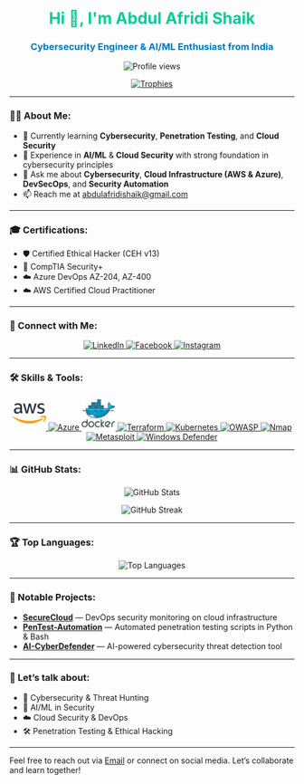 <h1 align="center" style="color:#00cc99;">Hi 👋, I'm Abdul Afridi Shaik</h1>
<h3 align="center" style="color:#0077b6;">Cybersecurity Engineer & AI/ML Enthusiast from India</h3>

<p align="center">
  <img src="https://komarev.com/ghpvc/?username=afridishaik2804&label=Profile%20views&color=0e75b6&style=flat" alt="Profile views" />
</p>

<p align="center">
  <a href="https://github.com/ryo-ma/github-profile-trophy">
    <img src="https://github-profile-trophy.vercel.app/?username=afridishaik2804&theme=darkhub&column=4&row=1" alt="Trophies" />
  </a>
</p>

---

### 👨‍💻 About Me:
- 🌱 Currently learning **Cybersecurity**, **Penetration Testing**, and **Cloud Security**  
- 💼 Experience in **AI/ML** & **Cloud Security** with strong foundation in cybersecurity principles  
- 💬 Ask me about **Cybersecurity**, **Cloud Infrastructure (AWS & Azure)**, **DevSecOps**, and **Security Automation**  
- 📫 Reach me at [abdulafridishaik@gmail.com](mailto:abdulafridishaik@gmail.com)

---

### 🎓 Certifications:
- 🛡️ Certified Ethical Hacker (CEH v13)  
- 🔐 CompTIA Security+  
- ☁️ Azure DevOps AZ-204, AZ-400  
- ☁️ AWS Certified Cloud Practitioner

---

### 🔗 Connect with Me:
<p align="center">
  <a href="https://linkedin.com/in/abdul-afridi-shaik" target="_blank" rel="noopener noreferrer">
    <img src="https://img.shields.io/badge/LinkedIn-0A66C2?style=flat&logo=linkedin&logoColor=white" alt="LinkedIn" />
  </a>
  <a href="https://fb.com/abdulafridi.shaik" target="_blank" rel="noopener noreferrer">
    <img src="https://img.shields.io/badge/Facebook-1877F2?style=flat&logo=facebook&logoColor=white" alt="Facebook" />
  </a>
  <a href="https://instagram.com/its_afridi" target="_blank" rel="noopener noreferrer">
    <img src="https://img.shields.io/badge/Instagram-E4405F?style=flat&logo=instagram&logoColor=white" alt="Instagram" />
  </a>
</p>

---

### 🛠️ Skills & Tools:
<p align="center">
  <!-- Cloud -->
  <a href="https://aws.amazon.com/security/" target="_blank" rel="noopener noreferrer">
    <img src="https://raw.githubusercontent.com/devicons/devicon/master/icons/amazonwebservices/amazonwebservices-original-wordmark.svg" alt="AWS" width="60" height="60"/>
  </a>
  <a href="https://azure.microsoft.com/en-in/" target="_blank" rel="noopener noreferrer">
    <img src="https://upload.wikimedia.org/wikipedia/commons/4/44/Microsoft_Azure_Logo.svg" alt="Azure" width="60" height="60"/>
  </a>

  <!-- DevOps -->
  <a href="https://www.docker.com/" target="_blank" rel="noopener noreferrer">
    <img src="https://raw.githubusercontent.com/devicons/devicon/master/icons/docker/docker-original-wordmark.svg" alt="Docker" width="60" height="60"/>
  </a>
  <a href="https://www.terraform.io/" target="_blank" rel="noopener noreferrer">
    <img src="https://www.vectorlogo.zone/logos/terraform/terraform-icon.svg" alt="Terraform" width="60" height="60"/>
  </a>
  <a href="https://www.kubernetes.io/" target="_blank" rel="noopener noreferrer">
    <img src="https://www.vectorlogo.zone/logos/kubernetes/kubernetes-icon.svg" alt="Kubernetes" width="60" height="60"/>
  </a>

  <!-- Security -->
  <a href="https://owasp.org/" target="_blank" rel="noopener noreferrer">
    <img src="https://upload.wikimedia.org/wikipedia/commons/9/98/OWASP_logo.svg" alt="OWASP" width="60" height="60"/>
  </a>
  <a href="https://nmap.org/" target="_blank" rel="noopener noreferrer">
    <img src="https://upload.wikimedia.org/wikipedia/commons/8/89/Nmap_logo.svg" alt="Nmap" width="60" height="60"/>
  </a>
  <a href="https://www.metasploit.com/" target="_blank" rel="noopener noreferrer">
    <img src="https://upload.wikimedia.org/wikipedia/commons/0/00/Metasploit_Logo.svg" alt="Metasploit" width="60" height="60"/>
  </a>
  <a href="https://www.microsoft.com/en-us/security" target="_blank" rel="noopener noreferrer">
    <img src="https://upload.wikimedia.org/wikipedia/commons/6/6f/Windows_Defender_logo.svg" alt="Windows Defender" width="60" height="60"/>
  </a>
</p>

---

### 📊 GitHub Stats:
<p align="center">
  <img src="https://github-readme-stats.vercel.app/api?username=afridishaik2804&show_icons=true&locale=en&hide=prs&count_private=true&theme=radical" alt="GitHub Stats" />
</p>

<p align="center">
  <img src="https://github-readme-streak-stats.herokuapp.com/?user=afridishaik2804&theme=radical" alt="GitHub Streak" />
</p>

---

### 🏆 Top Languages:
<p align="center">
  <img src="https://github-readme-stats.vercel.app/api/top-langs?username=afridishaik2804&show_icons=true&locale=en&layout=compact&theme=radical" alt="Top Languages" />
</p>

---

### 📜 Notable Projects:
- **[SecureCloud](https://github.com/afridishaik2804/SecureCloud)** — DevOps security monitoring on cloud infrastructure  
- **[PenTest-Automation](https://github.com/afridishaik2804/PenTest-Automation)** — Automated penetration testing scripts in Python & Bash  
- **[AI-CyberDefender](https://github.com/afridishaik2804/AI-CyberDefender)** — AI-powered cybersecurity threat detection tool  

---

### 💬 Let’s talk about:  
- 🔐 Cybersecurity & Threat Hunting  
- 🧠 AI/ML in Security  
- ☁️ Cloud Security & DevOps  
- 🛠️ Penetration Testing & Ethical Hacking  

---

Feel free to reach out via [Email](mailto:abdulafridishaik@gmail.com) or connect on social media. Let’s collaborate and learn together!
